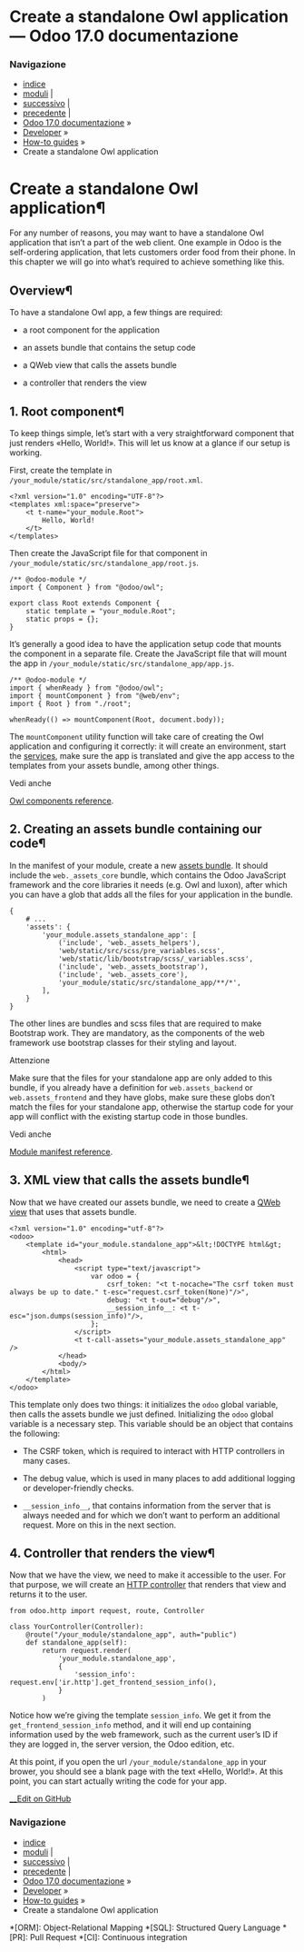 # Create a standalone Owl application — Odoo 17.0 documentazione

### Navigazione

  * [indice](../../genindex.html "Indice generale")
  * [moduli](../../py-modindex.html "Indice del modulo Python") |
  * [successivo](frontend_owl_components.html "Use Owl components on the portal and website") |
  * [precedente](javascript_client_action.html "Create a client action") |
  * [Odoo 17.0 documentazione](../../index-2.html) »
  * [Developer](../../developer.html) »
  * [How-to guides](../howtos.html) »
  * Create a standalone Owl application



# Create a standalone Owl application¶

For any number of reasons, you may want to have a standalone Owl application that isn’t a part of the web client. One example in Odoo is the self-ordering application, that lets customers order food from their phone. In this chapter we will go into what’s required to achieve something like this.

## Overview¶

To have a standalone Owl app, a few things are required:

  * a root component for the application

  * an assets bundle that contains the setup code

  * a QWeb view that calls the assets bundle

  * a controller that renders the view




## 1\. Root component¶

To keep things simple, let’s start with a very straightforward component that just renders «Hello, World!». This will let us know at a glance if our setup is working.

First, create the template in `/your_module/static/src/standalone_app/root.xml`.
    
    
    <?xml version="1.0" encoding="UTF-8"?>
    <templates xml:space="preserve">
        <t t-name="your_module.Root">
            Hello, World!
        </t>
    </templates>
    

Then create the JavaScript file for that component in `/your_module/static/src/standalone_app/root.js`.
    
    
    /** @odoo-module */
    import { Component } from "@odoo/owl";
    
    export class Root extends Component {
        static template = "your_module.Root";
        static props = {};
    }
    

It’s generally a good idea to have the application setup code that mounts the component in a separate file. Create the JavaScript file that will mount the app in `/your_module/static/src/standalone_app/app.js`.
    
    
    /** @odoo-module */
    import { whenReady } from "@odoo/owl";
    import { mountComponent } from "@web/env";
    import { Root } from "./root";
    
    whenReady(() => mountComponent(Root, document.body));
    

The `mountComponent` utility function will take care of creating the Owl application and configuring it correctly: it will create an environment, start the [services](../reference/frontend/services.html#frontend-services), make sure the app is translated and give the app access to the templates from your assets bundle, among other things.

Vedi anche

[Owl components reference](../reference/frontend/owl_components.html#frontend-components).

## 2\. Creating an assets bundle containing our code¶

In the manifest of your module, create a new [assets bundle](../reference/frontend/assets.html#reference-assets-bundle). It should include the `web._assets_core` bundle, which contains the Odoo JavaScript framework and the core libraries it needs (e.g. Owl and luxon), after which you can have a glob that adds all the files for your application in the bundle.
    
    
    {
        # ...
        'assets': {
            'your_module.assets_standalone_app': [
                ('include', 'web._assets_helpers'),
                'web/static/src/scss/pre_variables.scss',
                'web/static/lib/bootstrap/scss/_variables.scss',
                ('include', 'web._assets_bootstrap'),
                ('include', 'web._assets_core'),
                'your_module/static/src/standalone_app/**/*',
            ],
        }
    }
    

The other lines are bundles and scss files that are required to make Bootstrap work. They are mandatory, as the components of the web framework use bootstrap classes for their styling and layout.

Attenzione

Make sure that the files for your standalone app are only added to this bundle, if you already have a definition for `web.assets_backend` or `web.assets_frontend` and they have globs, make sure these globs don’t match the files for your standalone app, otherwise the startup code for your app will conflict with the existing startup code in those bundles.

Vedi anche

[Module manifest reference](../reference/backend/module.html#reference-module-manifest).

## 3\. XML view that calls the assets bundle¶

Now that we have created our assets bundle, we need to create a [QWeb view](../reference/user_interface/view_architectures.html#reference-view-architectures-qweb) that uses that assets bundle.
    
    
    <?xml version="1.0" encoding="utf-8"?>
    <odoo>
        <template id="your_module.standalone_app">&lt;!DOCTYPE html&gt;
            <html>
                <head>
                    <script type="text/javascript">
                        var odoo = {
                            csrf_token: "<t t-nocache="The csrf token must always be up to date." t-esc="request.csrf_token(None)"/>",
                            debug: "<t t-out="debug"/>",
                            __session_info__: <t t-esc="json.dumps(session_info)"/>,
                        };
                    </script>
                    <t t-call-assets="your_module.assets_standalone_app" />
                </head>
                <body/>
            </html>
        </template>
    </odoo>
    

This template only does two things: it initializes the `odoo` global variable, then calls the assets bundle we just defined. Initializing the `odoo` global variable is a necessary step. This variable should be an object that contains the following:

  * The CSRF token, which is required to interact with HTTP controllers in many cases.

  * The debug value, which is used in many places to add additional logging or developer-friendly checks.

  * `__session_info__`, that contains information from the server that is always needed and for which we don’t want to perform an additional request. More on this in the next section.




## 4\. Controller that renders the view¶

Now that we have the view, we need to make it accessible to the user. For that purpose, we will create an [HTTP controller](../reference/backend/http.html#reference-controllers) that renders that view and returns it to the user.
    
    
    from odoo.http import request, route, Controller
    
    class YourController(Controller):
        @route("/your_module/standalone_app", auth="public")
        def standalone_app(self):
            return request.render(
                'your_module.standalone_app',
                {
                    'session_info': request.env['ir.http'].get_frontend_session_info(),
                }
            )
    

Notice how we’re giving the template `session_info`. We get it from the `get_frontend_session_info` method, and it will end up containing information used by the web framework, such as the current user’s ID if they are logged in, the server version, the Odoo edition, etc.

At this point, if you open the url `/your_module/standalone_app` in your brower, you should see a blank page with the text «Hello, World!». At this point, you can start actually writing the code for your app.

[ __Edit on GitHub](https://github.com/odoo/documentation/edit/17.0/content/developer/howtos/standalone_owl_application.rst)

### Navigazione

  * [indice](../../genindex.html "Indice generale")
  * [moduli](../../py-modindex.html "Indice del modulo Python") |
  * [successivo](frontend_owl_components.html "Use Owl components on the portal and website") |
  * [precedente](javascript_client_action.html "Create a client action") |
  * [Odoo 17.0 documentazione](../../index-2.html) »
  * [Developer](../../developer.html) »
  * [How-to guides](../howtos.html) »
  * Create a standalone Owl application


  *[ORM]: Object-Relational Mapping
  *[SQL]: Structured Query Language
  *[PR]: Pull Request
  *[CI]: Continuous integration